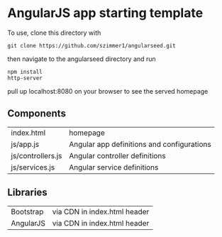 AngularJS app starting template
=========

To use, clone this directory with
    
    git clone https://github.com/szimmer1/angularseed.git
    
then navigate to the angularseed directory and run

    npm install
    http-server
    
pull up localhost:8080 on your browser to see the served homepage

Components
----------
<table>
<tr>
<td>index.html</td>        <td>  homepage</td>
</tr><tr>
<td>js/app.js</td>         <td>  Angular app definitions and
configurations</td>
</tr><tr>
<td>js/controllers.js</td>  <td> Angular controller definitions</td>
</tr><tr>
<td>js/services.js   </td>  <td> Angular service definitions</td>
</tr>
</table>

Libraries
-------------------------------

<table><tr>
<td>Bootstrap         </td><td>  via CDN in index.html header</td>
</tr><tr>
<td>AngularJS         </td><td>  via CDN in index.html header</td>
</tr></table>

